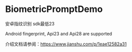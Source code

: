 # BiometricPromptDemo

安卓指纹识别 sdk最低23 

Android fingerprint, Api23 and Api28 are supported

介绍文档请参阅：https://www.jianshu.com/p/1eae12582a31
